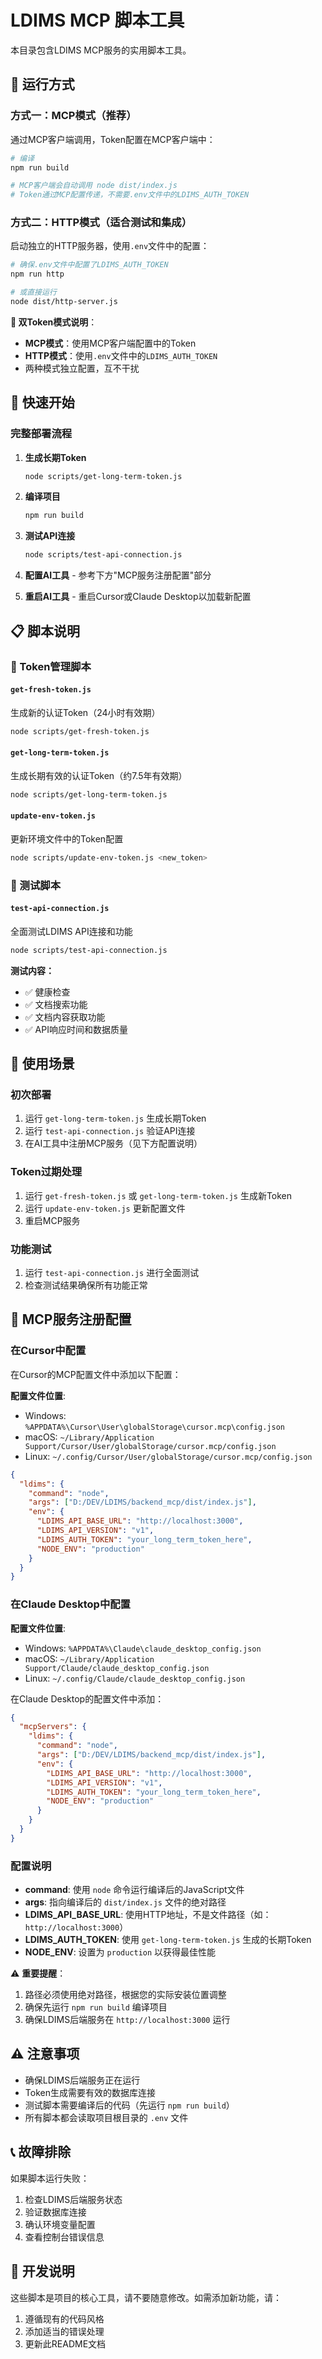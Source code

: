 # LDIMS MCP 脚本工具

本目录包含LDIMS MCP服务的实用脚本工具。

## 🚀 运行方式

### 方式一：MCP模式（推荐）

通过MCP客户端调用，Token配置在MCP客户端中：

```bash
# 编译
npm run build

# MCP客户端会自动调用 node dist/index.js
# Token通过MCP配置传递，不需要.env文件中的LDIMS_AUTH_TOKEN
```

### 方式二：HTTP模式（适合测试和集成）

启动独立的HTTP服务器，使用`.env`文件中的配置：

```bash
# 确保.env文件中配置了LDIMS_AUTH_TOKEN
npm run http

# 或直接运行
node dist/http-server.js
```

**🔐 双Token模式说明**：

- **MCP模式**：使用MCP客户端配置中的Token
- **HTTP模式**：使用`.env`文件中的`LDIMS_AUTH_TOKEN`
- 两种模式独立配置，互不干扰

## 🚀 快速开始

### 完整部署流程

1. **生成长期Token**

   ```bash
   node scripts/get-long-term-token.js
   ```

2. **编译项目**

   ```bash
   npm run build
   ```

3. **测试API连接**

   ```bash
   node scripts/test-api-connection.js
   ```

4. **配置AI工具** - 参考下方"MCP服务注册配置"部分

5. **重启AI工具** - 重启Cursor或Claude Desktop以加载新配置

## 📋 脚本说明

### 🔑 Token管理脚本

#### `get-fresh-token.js`

生成新的认证Token（24小时有效期）

```bash
node scripts/get-fresh-token.js
```

#### `get-long-term-token.js`

生成长期有效的认证Token（约7.5年有效期）

```bash
node scripts/get-long-term-token.js
```

#### `update-env-token.js`

更新环境文件中的Token配置

```bash
node scripts/update-env-token.js <new_token>
```

### 🧪 测试脚本

#### `test-api-connection.js`

全面测试LDIMS API连接和功能

```bash
node scripts/test-api-connection.js
```

**测试内容：**

- ✅ 健康检查
- ✅ 文档搜索功能
- ✅ 文档内容获取功能
- ✅ API响应时间和数据质量

## 🚀 使用场景

### 初次部署

1. 运行 `get-long-term-token.js` 生成长期Token
2. 运行 `test-api-connection.js` 验证API连接
3. 在AI工具中注册MCP服务（见下方配置说明）

### Token过期处理

1. 运行 `get-fresh-token.js` 或 `get-long-term-token.js` 生成新Token
2. 运行 `update-env-token.js` 更新配置文件
3. 重启MCP服务

### 功能测试

1. 运行 `test-api-connection.js` 进行全面测试
2. 检查测试结果确保所有功能正常

## 🔧 MCP服务注册配置

### 在Cursor中配置

在Cursor的MCP配置文件中添加以下配置：

**配置文件位置**:

- Windows: `%APPDATA%\Cursor\User\globalStorage\cursor.mcp\config.json`
- macOS: `~/Library/Application Support/Cursor/User/globalStorage/cursor.mcp/config.json`
- Linux: `~/.config/Cursor/User/globalStorage/cursor.mcp/config.json`

```json
{
  "ldims": {
    "command": "node",
    "args": ["D:/DEV/LDIMS/backend_mcp/dist/index.js"],
    "env": {
      "LDIMS_API_BASE_URL": "http://localhost:3000",
      "LDIMS_API_VERSION": "v1",
      "LDIMS_AUTH_TOKEN": "your_long_term_token_here",
      "NODE_ENV": "production"
    }
  }
}
```

### 在Claude Desktop中配置

**配置文件位置**:

- Windows: `%APPDATA%\Claude\claude_desktop_config.json`
- macOS: `~/Library/Application Support/Claude/claude_desktop_config.json`
- Linux: `~/.config/Claude/claude_desktop_config.json`

在Claude Desktop的配置文件中添加：

```json
{
  "mcpServers": {
    "ldims": {
      "command": "node",
      "args": ["D:/DEV/LDIMS/backend_mcp/dist/index.js"],
      "env": {
        "LDIMS_API_BASE_URL": "http://localhost:3000",
        "LDIMS_API_VERSION": "v1",
        "LDIMS_AUTH_TOKEN": "your_long_term_token_here",
        "NODE_ENV": "production"
      }
    }
  }
}
```

### 配置说明

- **command**: 使用 `node` 命令运行编译后的JavaScript文件
- **args**: 指向编译后的 `dist/index.js` 文件的绝对路径
- **LDIMS_API_BASE_URL**: 使用HTTP地址，不是文件路径（如：`http://localhost:3000`）
- **LDIMS_AUTH_TOKEN**: 使用 `get-long-term-token.js` 生成的长期Token
- **NODE_ENV**: 设置为 `production` 以获得最佳性能

⚠️ **重要提醒**：

1. 路径必须使用绝对路径，根据您的实际安装位置调整
2. 确保先运行 `npm run build` 编译项目
3. 确保LDIMS后端服务在 `http://localhost:3000` 运行

## ⚠️ 注意事项

- 确保LDIMS后端服务正在运行
- Token生成需要有效的数据库连接
- 测试脚本需要编译后的代码（先运行 `npm run build`）
- 所有脚本都会读取项目根目录的 `.env` 文件

## 📞 故障排除

如果脚本运行失败：

1. 检查LDIMS后端服务状态
2. 验证数据库连接
3. 确认环境变量配置
4. 查看控制台错误信息

## 🔧 开发说明

这些脚本是项目的核心工具，请不要随意修改。如需添加新功能，请：

1. 遵循现有的代码风格
2. 添加适当的错误处理
3. 更新此README文档
